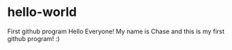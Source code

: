 # hello-world
First github program
Hello Everyone!
My name is Chase and this is my first github program! :)

